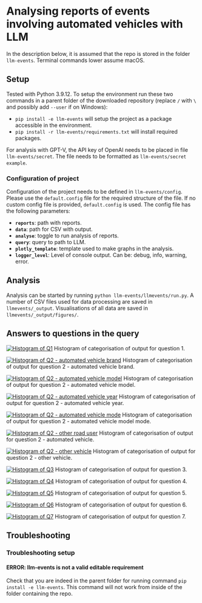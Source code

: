 # Analysing reports of events involving automated vehicles with LLM

In the description below, it is assumed that the repo is stored in the folder `llm-events`. Terminal commands lower assume macOS.

## Setup
Tested with Python 3.9.12. To setup the environment run these two commands in a parent folder of the downloaded repository (replace `/` with `\` and possibly add `--user` if on Windows):
- `pip install -e llm-events` will setup the project as a package accessible in the environment.
- `pip install -r llm-events/requirements.txt` will install required packages.

For analysis with GPT-V, the API key of OpenAI needs to be placed in file `llm-events/secret`. The file needs to be formatted as `llm-events/secret example`.

### Configuration of project
Configuration of the project needs to be defined in `llm-events/config`. Please use the `default.config` file for the required structure of the file. If no custom config file is provided, `default.config` is used. The config file has the following parameters:
- **`reports`**: path with reports.
- **`data`**: path for CSV with output.
- **`analyse`**: toggle to run analysis of reports.
- **`query`**: query to path to LLM.
- **`plotly_template`**: template used to make graphs in the analysis.
- **`logger_level`**: Level of console output. Can be: debug, info, warning, error.

## Analysis
Analysis can be started by running `python llm-events/llmevents/run.py`. A number of CSV files used for data processing are saved in `llmevents/_output`. Visualisations of all data are saved in `llmevents/_output/figures/`.

## Answers to questions in the query
[![Histogram of Q1](figures/hist_q1_category.png)](https://htmlpreview.github.io/?https://github.com/bazilinskyy/llm-events/blob/main/figures/hist_q1_category.html)
Histogram of categorisation of output for question 1.

[![Histogram of Q2 - automated vehicle brand](figures/hist_q2_av_brand.png)](https://htmlpreview.github.io/?https://github.com/bazilinskyy/llm-events/blob/main/figures/hist_q2_av_brand.html)
Histogram of categorisation of output for question 2 - automated vehicle brand.

[![Histogram of Q2 - automated vehicle model](figures/hist_q2_av_model.png)](https://htmlpreview.github.io/?https://github.com/bazilinskyy/llm-events/blob/main/figures/hist_q2_av_model.html)
Histogram of categorisation of output for question 2 - automated vehicle model.

[![Histogram of Q2 - automated vehicle year](figures/hist_q2_av_year.png)](https://htmlpreview.github.io/?https://github.com/bazilinskyy/llm-events/blob/main/figures/hist_q2_av_year.html)
Histogram of categorisation of output for question 2 - automated vehicle year.

[![Histogram of Q2 - automated vehicle mode](figures/hist_q2_av_mode.png)](https://htmlpreview.github.io/?https://github.com/bazilinskyy/llm-events/blob/main/figures/hist_q2_av_mode.html)
Histogram of categorisation of output for question 2 - automated vehicle model mode.

[![Histogram of Q2 - other road user](figures/hist_q2_other_road_user.png)](https://htmlpreview.github.io/?https://github.com/bazilinskyy/llm-events/blob/main/figures/hist_q2_other_road_user.html)
Histogram of categorisation of output for question 2 - automated vehicle.

[![Histogram of Q2 - other vehicle](figures/hist_q2_other_vehicle.png)](https://htmlpreview.github.io/?https://github.com/bazilinskyy/llm-events/blob/main/figures/hist_q2_other_vehicle.html)
Histogram of categorisation of output for question 2 - other vehicle.

[![Histogram of Q3](figures/hist_q3_category.png)](https://htmlpreview.github.io/?https://github.com/bazilinskyy/llm-events/blob/main/figures/hist_q3_category.html)
Histogram of categorisation of output for question 3.

[![Histogram of Q4](figures/hist_q4_category.png)](https://htmlpreview.github.io/?https://github.com/bazilinskyy/llm-events/blob/main/figures/hist_q4_category.html)
Histogram of categorisation of output for question 4.

[![Histogram of Q5](figures/hist_q5_category.png)](https://htmlpreview.github.io/?https://github.com/bazilinskyy/llm-events/blob/main/figures/hist_q5_category.html)
Histogram of categorisation of output for question 5.

[![Histogram of Q6](figures/hist_q6_category.png)](https://htmlpreview.github.io/?https://github.com/bazilinskyy/llm-events/blob/main/figures/hist_q6_category.html)
Histogram of categorisation of output for question 6.

[![Histogram of Q7](figures/hist_q7_category.png)](https://htmlpreview.github.io/?https://github.com/bazilinskyy/llm-events/blob/main/figures/hist_q7_category.html)
Histogram of categorisation of output for question 7.

## Troubleshooting
### Troubleshooting setup
#### ERROR: llm-events is not a valid editable requirement
Check that you are indeed in the parent folder for running command `pip install -e llm-events`. This command will not work from inside of the folder containing the repo.